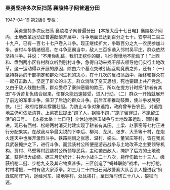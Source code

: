 ### 英勇坚持多次反扫荡  襄陵格子网普遍分田

1947-04-19
第2版()
专栏：

　　英勇坚持多次反扫荡
    襄陵格子网普遍分田
    【本报太岳十七日电】襄陵格子网内，土地改革运动正普遍酝酿开展中，斗争地面已达到百分之七十。安李村二百三十九户，已有一百七十七户卷入斗争。现正继续扩大，争取百分之九一农民参加斗争。该村斗争情绪很高，在斗争恶霸当中，敌人三百多袭入邻村吴平庄，群众依然坚持斗争。并说：“不用你乱跳，我们正挖你的腿，叫你慢慢地不能动了！”上西和、盘到两小区各村群众听到别村斗争，急得自动来找干部去领导他们实行土地改革。这一运动得以开展的原因，除由六个基点突破引起互助竞赛之外，还有：（一）坚持群运的干部抱定和群众同生死的决心，在十几次的反扫荡战中，始终和群众在一起打击敌人，坚定了群众的斗志。群众消除了变天思想，死也要跟上共产党走。又由于敌人残酷扫荡，群众受尽了豪绅恶霸的欺压，所以在提方针时把“耕者有其田”与诉苦复仇结合起来，使群众能迅速接受，进入行动。（二）群众一开始就展开了前边的军事斗争，保卫了后边的群众斗争。前后互相推动鼓舞，使斗争发展更快。（三）政府给群众撑腰壮胆。为防止斗争对象逃跑，政府曾布告农民，对逃跑地主仍可依法清算。上梁农民提出“跑了人，锅端不跑，”“跑了留罪过，不跑留生活”的口号。
    【本报太岳十七日电】介休边地游击战争与土地改革运动，同时推进。现已有西村、松峪两村消灭封建实现了耕者有其田。上梁、赵家窑等七村正进行分配果实。在敌我斗争最尖锐的下李后、柳沟、龙风、张岁、大革等十村，在炮火连天中也展开激烈斗争。铁路两侧之张愿、温村、娟头、董官庄等村，皆在我民兵武装掩护之下，进行斗争。而武装村公所便是游击战争与土地改革之主要领导机构。贾村、马壁等村武装村公所领导民兵，主动袭击敌人，掩护了后方的土地改革，获得很大成绩。据三月份统计：共大小战斗二十八次，毙俘伤敌七十三人、缴获机枪二挺、步枪九支及其它物资甚多。三区创造了“蚂蜂联防”战术，一村打枪，村村增援，一村有敌大家添拳。如三月二十四日石河敌警察大队百余人撞进我“蚂蜂联防阵”内，途经河东、梁地等村，处处挨打，至日落时伤亡十八人，狼狈而逃。
